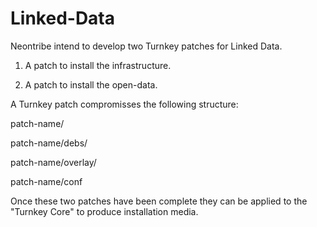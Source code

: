 Linked-Data
===========

Neontribe intend to develop two Turnkey patches for Linked Data.

1) A patch to install the infrastructure.

2) A patch to install the open-data.

A Turnkey patch compromisses the following structure:

patch-name/

patch-name/debs/

patch-name/overlay/

patch-name/conf

Once these two patches have been complete they can be applied to the "Turnkey Core" to produce installation media.
